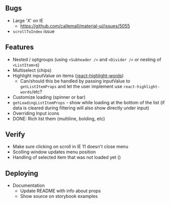 ##  Bugs
  - Large 'X' on IE
    - https://github.com/callemall/material-ui/issues/5055
  - `scrollToIndex` issue

## Features
  - Nested / optgroups (using `<Subheader />` and `<Divider />` or nesting of `<ListItem>`s)
  - Multiselect (chips)
  - Highlight inputValue on items ([react-highlight-words](https://github.com/bvaughn/react-highlight-words))
    - Can/should this be handled by passing inputValue to `getListItemProps` and let the user implement use `react-highlight-words`/etc?
  - Customize loading (spinner or bar)
  - `getLoadingListItemProps` - show while loading at the bottom of the list (if data is cleared during filtering will also show directly under input)
  - Overriding Input icons
  - DONE: Rich list them (multiline, bolding, etc)

## Verify
  - Make sure clicking on scroll in IE 11 doesn't close menu
  - Scolling window updates menu position
  - Handling of selected item that was not loaded yet (<Fetch />)

## Deploying
  - Documentation
    - Update README with info about props
    - Show source on storybook examples